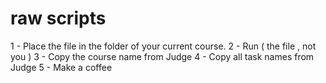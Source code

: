 # raw scripts

1 - Place the file in the folder of your current course.
2 - Run ( the file , not you )
3 - Copy the course name from Judge
4 - Copy all task names from Judge
5 - Make a coffee
